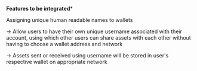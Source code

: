 **Features to be integrated***

Assigning unique human readable names to wallets

-> Allow users to have their own unique username associated with their account, using which other users can share assets with each other without having to choose a wallet address and network

-> Assets sent or received using username will be stored in user's respective wallet on appropriate network
